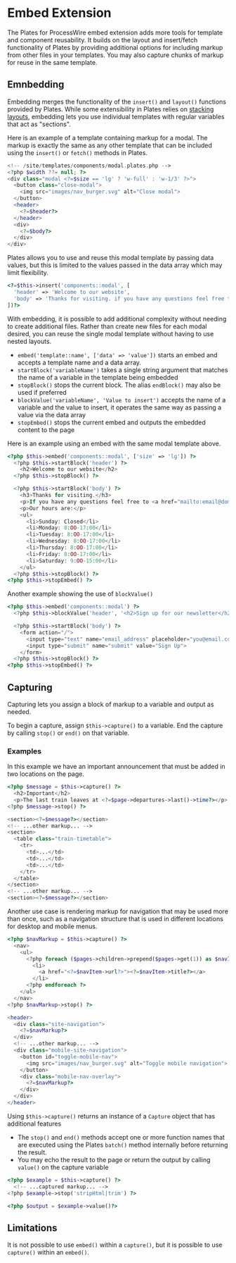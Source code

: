 # Embed Extension

The Plates for ProcessWire embed extension adds more tools for template and component reusability. It builds on the layout and insert/fetch functionality of Plates by providing additional options for including markup from other files in your templates. You may also capture chunks of markup for reuse in the same template.

## Emnbedding

Embedding merges the functionality of the `insert()` and `layout()` functions provided by Plates. While some extensibility in Plates relies on [stacking layouts](https://platesphp.com/templates/layouts/), embedding lets you use individual templates with regular variables that act as "sections".

Here is an example of a template containing markup for a modal. The markup is exactly the same as any other template that can be included using the `insert()` or `fetch()` methods in Plates.

```php
<!-- /site/templates/components/modal.plates.php -->
<?php $width ??= null; ?>
<div class="modal <?=$size == 'lg' ? 'w-full' : 'w-1/3' ?>">
  <button class="close-modal">
    <img src="images/nav_burger.svg" alt="Close modal">
  </button>
  <header>
    <?=$header?>
  </header>
  <div>
    <?=$body?>
  </div>
</div>
```

Plates allows you to use and reuse this modal template by passing data values, but this is limited to the values passed in the data array which may limit flexibility.

```php
<?=$this->insert('components::modal', [
  'header' => 'Welcome to our website',
  'body' => 'Thanks for visiting. if you have any questions feel free to contact us. We are open Monday through Friday'
])?>
```

With embedding, it is possible to add additional complexity without needing to create additional files. Rather than create new files for each modal desired, you can reuse the single modal template without having to use nested layouts.

- `embed('template::name', ['data' => 'value'])` starts an embed and accepts a template name and a data array.
- `startBlock('variableName')` takes a single string argument that matches the name of a variable in the template being embedded
- `stopBlock()` stops the current block. The alias `endBlock()` may also be used if preferred
- `blockValue('variableName', 'Value to insert')` accepts the name of a variable and the value to insert, it operates the same way as passing a value via the data array
- `stopEmbed()` stops the current embed and outputs the embedded content to the page

Here is an example using an embed with the same modal template above.

```php
<?php $this->embed('components::modal', ['size' => 'lg']) ?>
  <?php $this->startBlock('header') ?>
    <h2>Welcome to our website</h2>
  <?php $this->stopBlock() ?>

  <?php $this->startBlock('body') ?>
    <h3>Thanks for visiting.</h3>
    <p>If you have any questions feel free to <a href="mailto:email@domain.com">contact us</a>.</p>
    <p>Our hours are:</p>
    <ul>
      <li>Sunday: Closed</li>
      <li>Monday: 8:OO-17:00</li>
      <li>Tuesday: 8:OO-17:00</li>
      <li>Wednesday: 8:OO-17:00</li>
      <li>Thursday: 8:OO-17:00</li>
      <li>Friday: 8:OO-17:00</li>
      <li>Saturday: 9:OO-15:00</li>
    </ul>
  <?php $this->stopBlock() ?>
<?php $this->stopEmbed() ?>
```

Another example showing the use of `blockValue()`

```php
<?php $this->embed('components::modal') ?>
  <?php $this->blockValue('header', '<h2>Sign up for our newsletter</h2>') ?>

  <?php $this->startBlock('body') ?>
    <form action="/">
      <input type="text" name="email_address" placeholder="you@email.com">
      <input type="submit" name="submit" value="Sign Up">
    </form>
  <?php $this->stopBlock() ?>
<?php $this->stopEmbed() ?>
```

## Capturing

Capturing lets you assign a block of markup to a variable and output as needed.

To begin a capture, assign `$this->capture()` to a variable. End the capture by calling `stop()` or `end()` on that variable.

### Examples
In this example we have an important announcement that must be added in two locations on the page.
```php
<?php $message = $this->capture() ?>
  <h2>Important</h2>
  <p>The last train leaves at <?=$page->departures->last()->time?></p>
<?php $message->stop() ?>

<section><?=$message?></section>
<!-- ...other markup... -->
<section>
  <table class="train-timetable">
    <tr>
      <td>...</td>
      <td>...</td>
      <td>...</td>
    </tr>
  </table>
</section>
<!-- ...other markup... -->
<section><?=$message?></section>
```

Another use case is rendering markup for navigation that may be used more than once, such as a navigation structure that is used in different locations for desktop and mobile menus.
```php
<?php $navMarkup = $this->capture() ?>
  <nav>
    <ul>
      <?php foreach ($pages->children->prepend($pages->get(1)) as $navItem): ?>
        <li>
          <a href="<?=$navItem->url?>"><?=$navItem->title?></a>
        </li>
      <?php endforeach ?>
    </ul>
  </nav>
<?php $navMarkup->stop() ?>

<header>
  <div class="site-navigation">
    <?=$navMarkup?>
  </div>
  <!-- ...other markup... -->
  <div class="mobile-site-navigation">
    <button id="toggle-mobile-nav">
      <img src="images/nav_burger.svg" alt="Toggle mobile navigation">
    </button>
    <div class="mobile-nav-overlay">
      <?=$navMarkup?>
    </div>
  </div>
</header>
```

Using `$this->capture()` returns an instance of a `Capture` object that has additional features

- The `stop()` and `end()` methods accept one or more function names that are executed using the Plates `batch()` method internally before returning the result.
- You may echo the result to the page or return the output by calling `value()` on the capture variable

```php
<?php $example = $this->capture() ?>
  <!-- ...captured markup... -->
<?php $example->stop('stripHtml|trim') ?>

<?php $output = $example->value()?>
```

## Limitations
It is not possible to use `embed()` within a `capture()`, but it is possible to use `capture()` within an `embed()`.